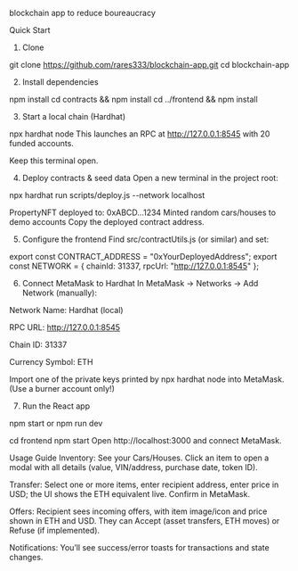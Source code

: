 blockchain app to reduce boureaucracy

Quick Start
1) Clone

git clone https://github.com/rares333/blockchain-app.git
cd blockchain-app


2) Install dependencies

npm install
cd contracts && npm install
cd ../frontend && npm install


3) Start a local chain (Hardhat)

npx hardhat node
This launches an RPC at http://127.0.0.1:8545 with 20 funded accounts.

Keep this terminal open.

4) Deploy contracts & seed data
Open a new terminal in the project root:

npx hardhat run scripts/deploy.js --network localhost

PropertyNFT deployed to: 0xABCD...1234
Minted random cars/houses to demo accounts
Copy the deployed contract address.

5) Configure the frontend
Find src/contractUtils.js (or similar) and set:

export const CONTRACT_ADDRESS = "0xYourDeployedAddress";
export const NETWORK = {
  chainId: 31337,
  rpcUrl: "http://127.0.0.1:8545"
};

6) Connect MetaMask to Hardhat
In MetaMask → Networks → Add Network (manually):

Network Name: Hardhat (local)

RPC URL: http://127.0.0.1:8545

Chain ID: 31337

Currency Symbol: ETH

Import one of the private keys printed by npx hardhat node into MetaMask. (Use a burner account only!)

7) Run the React app

npm start
or
npm run dev

cd frontend
npm start
Open http://localhost:3000 and connect MetaMask.

Usage Guide
Inventory: See your Cars/Houses. Click an item to open a modal with all details (value, VIN/address, purchase date, token ID).

Transfer: Select one or more items, enter recipient address, enter price in USD; the UI shows the ETH equivalent live. Confirm in MetaMask.

Offers: Recipient sees incoming offers, with item image/icon and price shown in ETH and USD. They can Accept (asset transfers, ETH moves) or Refuse (if implemented).

Notifications: You’ll see success/error toasts for transactions and state changes.
